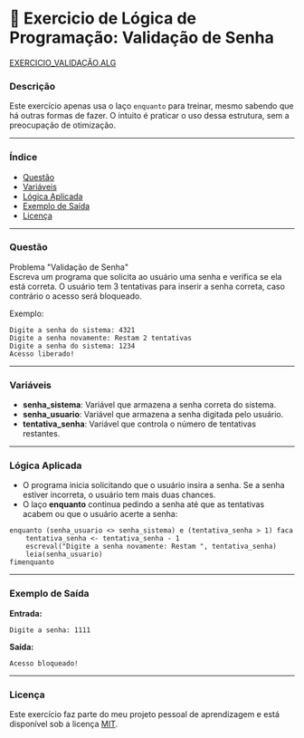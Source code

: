 
# 🚀 Exercicio de Lógica de Programação: Validação de Senha

<a href="/logica-de-programação/VisualG_Portugol/Estrutura_Repetitiva/Exercicios_Enquanto/exercicio_validacao/exercicio_validacao.alg">EXERCICIO_VALIDAÇÃO.ALG</a>

### Descrição

Este exercício apenas usa o laço `enquanto` para treinar, mesmo sabendo que há outras formas de fazer. O intuito é praticar o uso dessa estrutura, sem a preocupação de otimização.

---

### Índice

- [Questão](#questão)
- [Variáveis](#variáveis)
- [Lógica Aplicada](#lógica-aplicada)
- [Exemplo de Saída](#exemplo-de-saída)
- [Licença](#licença)

---

### Questão

Problema "Validação de Senha"  
Escreva um programa que solicita ao usuário uma senha e verifica se ela está correta. O usuário tem 3 tentativas para inserir a senha correta, caso contrário o acesso será bloqueado.

Exemplo:
```
Digite a senha do sistema: 4321
Digite a senha novamente: Restam 2 tentativas
Digite a senha do sistema: 1234
Acesso liberado!
```

---

### Variáveis

- **senha_sistema**: Variável que armazena a senha correta do sistema.
- **senha_usuario**: Variável que armazena a senha digitada pelo usuário.
- **tentativa_senha**: Variável que controla o número de tentativas restantes.

---

### Lógica Aplicada

- O programa inicia solicitando que o usuário insira a senha. Se a senha estiver incorreta, o usuário tem mais duas chances.
- O laço **enquanto** continua pedindo a senha até que as tentativas acabem ou que o usuário acerte a senha:

```alg
enquanto (senha_usuario <> senha_sistema) e (tentativa_senha > 1) faca
    tentativa_senha <- tentativa_senha - 1
    escreval("Digite a senha novamente: Restam ", tentativa_senha)
    leia(senha_usuario)
fimenquanto
```

---

### Exemplo de Saída

**Entrada:**
```
Digite a senha: 1111
```

**Saída:**
```
Acesso bloqueado!
```

---


### Licença

Este exercício faz parte do meu projeto pessoal de aprendizagem e está disponível sob a licença [MIT](/LICENSE.md).

